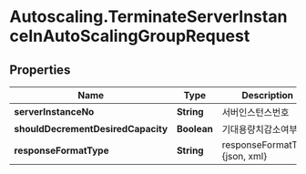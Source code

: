 # Autoscaling.TerminateServerInstanceInAutoScalingGroupRequest

## Properties
Name | Type | Description | Notes
------------ | ------------- | ------------- | -------------
**serverInstanceNo** | **String** | 서버인스턴스번호 | 
**shouldDecrementDesiredCapacity** | **Boolean** | 기대용량치감소여부 | 
**responseFormatType** | **String** | responseFormatType {json, xml} | [optional] 


